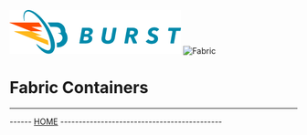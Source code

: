 ![Burst](../../../../../../../../doc/burst_small.png "")
![Fabric](../../../../../../../fabric_small.png "")


# Fabric Containers


---
------ [HOME](../../../../../../../../../readme.md) --------------------------------------------
